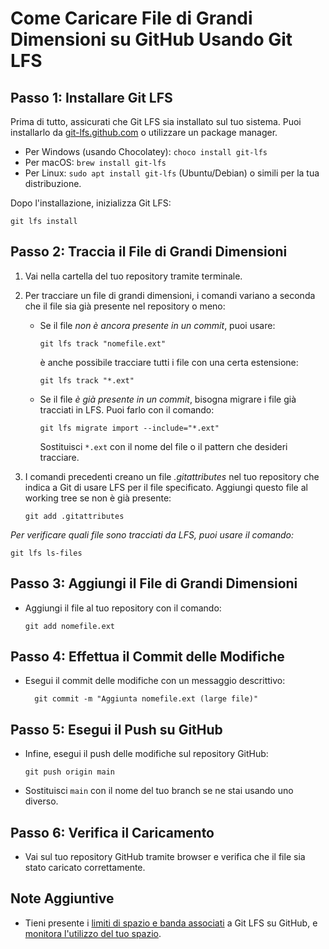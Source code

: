 # Come Caricare File di Grandi Dimensioni su GitHub Usando Git LFS

## Passo 1: Installare Git LFS

Prima di tutto, assicurati che Git LFS sia installato sul tuo sistema. Puoi installarlo da [git-lfs.github.com](https://git-lfs.github.com/) o utilizzare un package manager.

- Per Windows (usando Chocolatey): `choco install git-lfs`
- Per macOS: `brew install git-lfs`
- Per Linux: `sudo apt install git-lfs` (Ubuntu/Debian) o simili per la tua distribuzione.

Dopo l'installazione, inizializza Git LFS:
``` shell
git lfs install
```

## Passo 2: Traccia il File di Grandi Dimensioni
1. Vai nella cartella del tuo repository tramite terminale.
2. Per tracciare un file di grandi dimensioni, i comandi variano a seconda che il file sia già presente nel repository o meno:
    
    - Se il file *non è ancora presente in un commit*, puoi usare:
      ``` shell
      git lfs track "nomefile.ext"
      ```
      è anche possibile tracciare tutti i file con una certa estensione:
      ``` shell
      git lfs track "*.ext"
      ```

     - Se il file *è già presente in un commit*, bisogna migrare i file già tracciati in LFS. Puoi farlo con il comando:
        ``` shell
        git lfs migrate import --include="*.ext"
        ```
        Sostituisci `*.ext` con il nome del file o il pattern che desideri tracciare. 

3. I comandi precedenti creano un file *.gitattributes* nel tuo repository che indica a Git di usare LFS per il file specificato. Aggiungi questo file al working tree se non è già presente:
    ``` shell
    git add .gitattributes
    ```

*Per verificare quali file sono tracciati da LFS, puoi usare il comando:*
``` shell
git lfs ls-files
```

## Passo 3: Aggiungi il File di Grandi Dimensioni
- Aggiungi il file al tuo repository con il comando:
    ``` shell
    git add nomefile.ext
    ```

## Passo 4: Effettua il Commit delle Modifiche
-  Esegui il commit delle modifiche con un messaggio descrittivo:
    ``` shell
      git commit -m "Aggiunta nomefile.ext (large file)"
    ```

## Passo 5: Esegui il Push su GitHub
- Infine, esegui il push delle modifiche sul repository GitHub:
  ```
  git push origin main
  ```
- Sostituisci `main` con il nome del tuo branch se ne stai usando uno diverso.

## Passo 6: Verifica il Caricamento
- Vai sul tuo repository GitHub tramite browser e verifica che il file sia stato caricato correttamente.


## Note Aggiuntive
- Tieni presente i [limiti di spazio e banda associati](https://docs.github.com/en/repositories/working-with-files/managing-large-files/about-storage-and-bandwidth-usage) a Git LFS su GitHub, e [monitora l'utilizzo del tuo spazio]([htt](https://docs.github.com/en/billing/managing-billing-for-your-products/managing-billing-for-git-large-file-storage/viewing-your-git-large-file-storage-usage)).